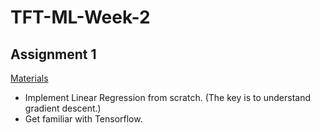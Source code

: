 # TFT-ML-Week-2

## Assignment 1  
[Materials](https://github.com/TFTxiaozu/TFT-ML-Week-2/tree/master/Assignment-1)  
* Implement Linear Regression from scratch. (The key is to understand gradient descent.)
* Get familiar with Tensorflow.
